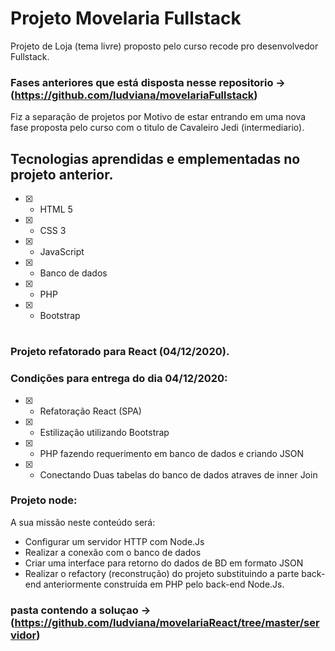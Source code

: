 # Projeto Movelaria Fullstack 

Projeto de Loja (tema livre) proposto pelo curso recode pro desenvolvedor Fullstack.

### Fases anteriores que está disposta nesse repositorio -> (https://github.com/ludviana/movelariaFullstack)

Fiz a separação de projetos por Motivo de estar entrando em uma nova fase proposta pelo curso com o titulo de  Cavaleiro Jedi (intermediario).

## Tecnologias aprendidas e emplementadas no projeto anterior.

- [x] - HTML 5
- [x] - CSS 3
- [x] - JavaScript
- [x] - Banco de dados
- [x] - PHP
- [x] - Bootstrap

#

### Projeto refatorado para React (04/12/2020).

### Condições para entrega do dia 04/12/2020:

- [x] - Refatoração React (SPA)
- [x] - Estilização utilizando Bootstrap
- [x] - PHP fazendo requerimento em banco de dados e criando JSON 
- [x] - Conectando Duas tabelas do banco de dados atraves de inner Join

### Projeto node:

A sua missão neste conteúdo será:

- Configurar um servidor HTTP com Node.Js
- Realizar a conexão com o banco de dados
- Criar uma interface para retorno do dados de BD em formato JSON
- Realizar o refactory (reconstrução) do projeto substituindo a parte back-end anteriormente construída em PHP pelo back-end Node.Js.
### pasta contendo a soluçao -> (https://github.com/ludviana/movelariaReact/tree/master/servidor)
